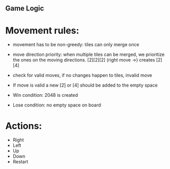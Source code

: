 ## Game Logic

# Movement rules:

- movement has to be non-greedy: tiles can only merge once
- move direction priority: when multiple tiles can be merged, we prioritize the ones on the moving directions.  [2][2][2] (right move ->) creates [2][4]
- check for valid moves, if no changes happen to tiles, invalid move
- If move is valid a new [2] or [4] should be added to the empty space

- Win condition: 2048 is created
- Lose condition: no empty space on board

# Actions:
- Right
- Left
- Up
- Down
- Restart

